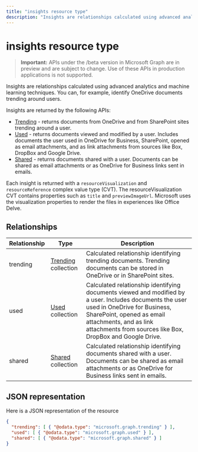 ```yaml
---
title: "insights resource type"
description: "Insights are relationships calculated using advanced analytics and machine learning techniques. You can, for example, identify OneDrive documents trending around users."
---
```


# insights resource type

> **Important:** APIs under the /beta version in Microsoft Graph are in preview and are subject to change. Use of these APIs in production applications is not supported.

Insights are relationships calculated using advanced analytics and machine learning techniques. You can, for example, identify OneDrive documents trending around users.

Insights are returned by the following APIs:

- [Trending](insights-trending.md) - returns documents from OneDrive and from SharePoint sites trending around a user.
- [Used](insights-used.md) - returns documents viewed and modified by a user. Includes documents the user used in OneDrive for Business, SharePoint, opened as email attachments, and as link attachments from sources like Box, DropBox and Google Drive.
- [Shared](insights-shared.md) - returns documents shared with a user. Documents can be shared as email attachments or as OneDrive for Business links sent in emails.

Each insight is returned with a `resourceVisualization` and `resourceReference` complex value type (CVT). The resourceVisualization CVT contains properties such as `title` and `previewImageUrl`. Microsoft uses the visualization properties to render the files in experiences like Office Delve.

## Relationships

| Relationship      | Type          | Description  |
| ------------- |---------------| -------------|
| trending    	| [Trending](insights-trending.md) collection		| Calculated relationship identifying trending documents. Trending documents can be stored in OneDrive or in SharePoint sites.	 |
| used    	| [Used](insights-used.md) collection		| Calculated relationship identifying documents viewed and modified by a user. Includes documents the user used in OneDrive for Business, SharePoint, opened as email attachments, and as link attachments from sources like Box, DropBox and Google Drive.	 |
| shared    	| [Shared](insights-shared.md) collection		| Calculated relationship identifying documents shared with a user. Documents can be shared as email attachments or as OneDrive for Business links sent in emails.	 |

## JSON representation

Here is a JSON representation of the resource
```json
{
  "trending": [ { "@odata.type": "microsoft.graph.trending" } ],
  "used": [ { "@odata.type": "microsoft.graph.used" } ],
  "shared": [ { "@odata.type": "microsoft.graph.shared" } ]
}
```